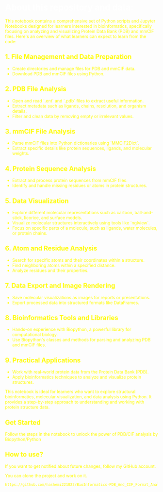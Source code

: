 <h1 align="left"><font color= white >About this repository and data:</font></h1>
    
<p><font color=#fffb00>

<p>This notebook contains a comprehensive set of Python scripts and Jupyter Notebooks designed for learners interested in bioinformatics, specifically focusing on analyzing and visualizing Protein Data Bank (PDB) and mmCIF files. Here's an overview of what learners can expect to learn from the code:</p>
<div>
    <h2>1. File Management and Data Preparation</h2>
    <ul>
        <li>Create directories and manage files for PDB and mmCIF data.</li>
        <li>Download PDB and mmCIF files using Python.</li>
    </ul>
</div>

<div>
    <h2>2. PDB File Analysis</h2>
    <ul>
        <li>Open and read `.ent` and `.pdb` files to extract useful information.</li>
        <li>Extract metadata such as ligands, chains, resolution, and organism details.</li>
        <li>Filter and clean data by removing empty or irrelevant values.</li>
    </ul>
</div>

<div>
    <h2>3. mmCIF File Analysis</h2>
    <ul>
        <li>Parse mmCIF files into Python dictionaries using `MMCIF2Dict`.</li>
        <li>Extract specific details like protein sequences, ligands, and molecular weights.</li>
    </ul>
</div>

<div>
    <h2>4. Protein Sequence Analysis</h2>
    <ul>
        <li>Extract and process protein sequences from mmCIF files.</li>
        <li>Identify and handle missing residues or atoms in protein structures.</li>
    </ul>
</div>

<div>
    <h2>5. Data Visualization</h2>
    <ul>
        <li>Explore different molecular representations such as cartoon, ball-and-stick, licorice, and surface models.</li>
        <li>Visualize molecular structures interactively using tools like `nglview`.</li>
        <li>Focus on specific parts of a molecule, such as ligands, water molecules, or protein chains.</li>
    </ul>
</div>

<div>
    <h2>6. Atom and Residue Analysis</h2>
    <ul>
        <li>Search for specific atoms and their coordinates within a structure.</li>
        <li>Find neighboring atoms within a specified distance.</li>
        <li>Analyze residues and their properties.</li>
    </ul>
</div>

<div>
    <h2>7. Data Export and Image Rendering</h2>
    <ul>
        <li>Save molecular visualizations as images for reports or presentations.</li>
        <li>Export processed data into structured formats like DataFrames.</li>
    </ul>
</div>

<div>
    <h2>8. Bioinformatics Tools and Libraries</h2>
    <ul>
        <li>Hands-on experience with Biopython, a powerful library for computational biology.</li>
        <li>Use Biopython's classes and methods for parsing and analyzing PDB and mmCIF files.</li>
    </ul>
</div>

<div>
    <h2>9. Practical Applications</h2>
    <ul>
        <li>Work with real-world protein data from the Protein Data Bank (PDB).</li>
        <li>Apply bioinformatics techniques to analyze and visualize protein structures.</li>
    </ul>
</div>
<p>This notebook is ideal for learners who want to explore structural bioinformatics, molecular visualization, and data analysis using Python. It provides a step-by-step approach to understanding and working with protein structure data.</p>
</body>
</html>
 
 <div class="section">
    <h2>Get Started</h2>
    <p>Follow the steps in the notebook to unlock the power of PDB/CIF analysis by Biopython/Python</p>
</div>
<div class="section">
    <h2>How to use?</h2>
    <p>If you want to get notified about future changes, follow my GitHub account.</p>
    <p>You can clone the project and work on it.</p>
</div>
</div>


```bash
https://github.com/hashemi221022/BioInformatics-PDB_And_CIF_Format_Analysis.git
```
